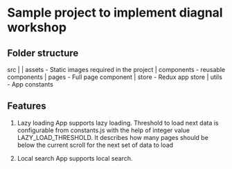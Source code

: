 # Sample project to implement diagnal workshop

## Folder structure
src |
    | assets - Static images required in the project
    | components - reusable components
    | pages - Full page component
    | store - Redux app store
    | utils - App constants

## Features

1. Lazy loading
App supports lazy loading. Threshold to load next data is configurable from constants.js with the help of integer value LAZY_LOAD_THRESHOLD. It describes how many pages should be below the current scroll for the next set of data to load

2. Local search
App supports local search.
